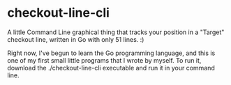 # checkout-line-cli

A little Command Line graphical thing that tracks your position in a "Target" checkout line, written in Go with only 51 lines. :)

Right now, I've begun to learn the Go programming language, and this is one of my first small little programs that I wrote by myself.
To run it, download the ./checkout-line-cli executable and run it in your command line.
